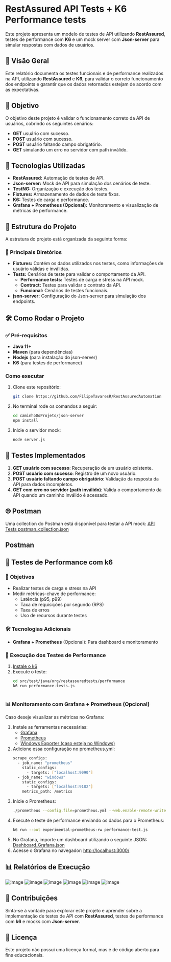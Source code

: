 # RestAssured API Tests + K6 Performance tests

Este projeto apresenta um modelo de testes de API utilizando **RestAssured**, testes de performance com **K6** e um mock server com **Json-server** para simular respostas com dados de usuários.

## 📌 Visão Geral

Este relatório documenta os testes funcionais e de performance realizados na API, utilizando **RestAssured** e **K6**, para validar o correto funcionamento dos endpoints e garantir que os dados retornados estejam de acordo com as expectativas.

## 🎯 Objetivo

O objetivo deste projeto é validar o funcionamento correto da API de usuários, cobrindo os seguintes cenários:

- **GET** usuário com sucesso.
- **POST** usuário com sucesso.
- **POST** usuário faltando campo obrigatório.
- **GET** simulando um erro no servidor com path inválido.

## 🚀 Tecnologias Utilizadas

- **RestAssured:** Automação de testes de API.
- **Json-server:** Mock de API para simulação dos cenários de teste.
- **TestNG:** Organização e execução dos testes.
- **Fixtures:** Armazenamento de dados de teste fixos.
- **K6:** Testes de carga e performance.
- **Grafana + Prometheus (Opcional):** Monitoramento e visualização de métricas de performance.

## 📂 Estrutura do Projeto

A estrutura do projeto está organizada da seguinte forma:

### 📁 Principais Diretórios

- **Fixtures:** Contém os dados utilizados nos testes, como informações de usuário válidas e inválidas.
- **Tests:** Cenários de teste para validar o comportamento da API.
   - **Performance tests:** Testes de carga e stress na API mock.
   - **Contract:** Testes para validar o contrato da API.
   - **Funcional:** Cenários de testes funcionais.     
- **json-server:** Configuração do Json-server para simulação dos endpoints.
  
## 🛠 Como Rodar o Projeto

### ✅ Pré-requisitos

- **Java 11+**
- **Maven** (para dependências)
- **Nodejs** (para instalação do json-server)
- **K6** (para testes de performance)

### Como executar

1. Clone este repositório:
   ```bash
   git clone https://github.com/FilipeTavaresR/RestAssuredAutomation

2. No terminal rode os comandos a seguir:  
   ```bash
   cd caminhoDoProjeto/json-server
   npm install

3. Inicie o servidor mock:
   ```bash
   node server.js 

## 🧪 Testes Implementados

1. **GET usuário com sucesso**: Recuperação de um usuário existente.
2. **POST usuário com sucesso**: Registro de um novo usuário.
3. **POST usuário faltando campo obrigatório**: Validação da resposta da API para dados incompletos.
4. **GET com erro no servidor (path inválido)**: Valida o comportamento da API quando um caminho inválido é acessado.

## 🌐 Postman

Uma collection do Postman está disponível para testar a API mock:
[API Tests postman_collection.json](files%2FAPI%20Tests%20postman_collection.json)

## Postman

## 🚀 Testes de Performance com k6

### 🎯 Objetivos

- Realizar testes de carga e stress na API
- Medir métricas-chave de performance:
   - Latência (p95, p99)
   - Taxa de requisições por segundo (RPS)
   - Taxa de erros
   - Uso de recursos durante testes

### 🛠 Tecnologias Adicionais

- **Grafana + Prometheus** (Opcional): Para dashboard e monitoramento

### 🔹 Execução dos Testes de Performance

1. [Instale o k6](https://grafana.com/docs/k6/latest/set-up/install-k6/)
2. Execute o teste:
   ```bash
   cd src/test/java/org/restassuredtests/performance 
   k6 run performance-tests.js
  
### 📊 Monitoramento com Grafana + Prometheus (Opcional)
Caso deseje visualizar as métricas no Grafana:
1. Instale as ferramentas necessárias:
   - [Grafana](https://grafana.com/grafana/download/8.2.3)
   - [Prometheus](https://prometheus.io/download/)
   - [Windows Exporter (caso esteja no Windows)](https://github.com/prometheus-community/windows_exporter/releases)
2. Adicione essa configuração no prometheus.yml:
   ```bash
   scrape_configs:
     - job_name: "prometheus"
       static_configs:
         - targets: ["localhost:9090"]
     - job_name: "windows"
       static_configs:
         - targets: ["localhost:9182"]
       metrics_path: /metrics
3. Inicie o Prometheus:
   ```bash
   ./prometheus --config.file=prometheus.yml --web.enable-remote-write-receiver
4. Execute o teste de performance enviando os dados para o Prometheus:
   ```bash
   k6 run --out experimental-prometheus-rw performance-test.js
5. No Grafana, importe um dashboard utilizando o seguinte JSON: [Dashboard_Grafana.json](files/Dashboard_Grafana.json)
6. Acesse o Grafana no navegador: [http://localhost:3000/](http://localhost:3000/)

## 📊 Relatórios de Execução

![image](https://github.com/user-attachments/assets/5371798e-bdbf-4e00-9b22-945869c2f91c)
![image](https://github.com/user-attachments/assets/8e803977-f29e-46b4-869d-8b0e8b552599)
![image](https://github.com/user-attachments/assets/2b0e75a2-a5c8-4977-872b-7f14c289cfe2)
![image](https://github.com/user-attachments/assets/af1250c0-0918-46a5-9b07-907508355953)
![image](https://github.com/user-attachments/assets/b017a8da-20e6-43bd-a4af-101a97b3439c)
![image](https://github.com/user-attachments/assets/0490bed7-f44c-4eea-9da3-c8f0761bd2b8)

## 🤝 Contribuições

Sinta-se à vontade para explorar este projeto e aprender sobre a implementação de testes de API com **RestAssured**, testes de performance com **k6** e mocks com **Json-server**.

## 📜 Licença

Este projeto não possui uma licença formal, mas é de código aberto para fins educacionais.
